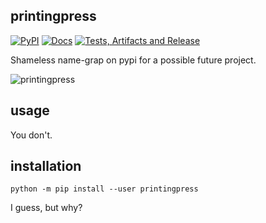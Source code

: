 printingpress
-------------

[![PyPI](http://img.shields.io/pypi/v/printingpress.svg)](https://pypi.python.org/pypi/printingpress)
[![Docs](https://readthedocs.org/projects/printingpress/badge/?version=latest)](https://printingpress.readthedocs.io)
[![Tests, Artifacts and Release](https://github.com/con-f-use/printingpress/actions/workflows/ci.yml/badge.svg?branch=main)](https://github.com/con-f-use/printingpress/actions/workflows/ci.yml)

Shameless name-grap on pypi for a possible future project.

![printingpress](https://user-images.githubusercontent.com/11145016/114274179-8a4d8f80-9a1d-11eb-8d85-e21e02c7f98d.png)

usage
-----

You don't.

installation
------------

```shell
python -m pip install --user printingpress
```

I guess, but why?
